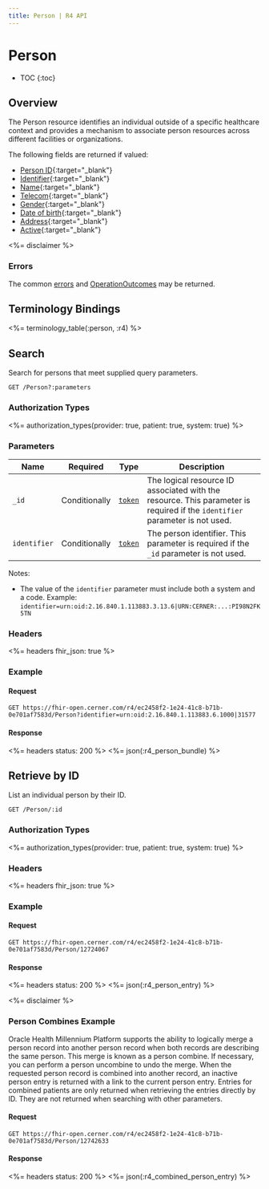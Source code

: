 ```yaml
---
title: Person | R4 API
---
```


# Person

* TOC
{:toc}

## Overview

The Person resource identifies an individual outside of a specific healthcare context and provides a mechanism to associate person resources across different facilities or organizations.

The following fields are returned if valued:

* [Person ID](https://hl7.org/fhir/r4/resource-definitions.html#Resource.id){:target="_blank"}
* [Identifier](https://hl7.org/fhir/R4/person-definitions.html#Person.identifier){:target="_blank"}
* [Name](https://hl7.org/fhir/R4/person-definitions.html#Person.name){:target="_blank"}
* [Telecom](https://hl7.org/fhir/R4/person-definitions.html#Person.telecom){:target="_blank"}
* [Gender](https://hl7.org/fhir/R4/person-definitions.html#Person.gender){:target="_blank"}
* [Date of birth](https://hl7.org/fhir/R4/person-definitions.html#Person.birthDate){:target="_blank"}
* [Address](https://hl7.org/fhir/R4/person-definitions.html#Person.address){:target="_blank"}
* [Active](https://hl7.org/fhir/R4/person-definitions.html#Person.active){:target="_blank"}

<%= disclaimer %>

### Errors

The common [errors] and [OperationOutcomes] may be returned.

## Terminology Bindings

<%= terminology_table(:person, :r4) %>

## Search

Search for persons that meet supplied query parameters.

    GET /Person?:parameters

### Authorization Types

<%= authorization_types(provider: true, patient: true, system: true) %>

### Parameters

 Name         | Required      | Type      | Description
--------------|---------------|-----------|------------------------------------------------------------------------------
 `_id`        | Conditionally | [`token`] | The logical resource ID associated with the resource. This parameter is required if the `identifier` parameter is not used.
 `identifier` | Conditionally | [`token`] | The person identifier. This parameter is required if the `_id` parameter is not used.

Notes:

* The value of the `identifier` parameter must include both a system and a code. Example: `identifier=urn:oid:2.16.840.1.113883.3.13.6|URN:CERNER:...:PI98N2FK5TN`

### Headers

 <%= headers fhir_json: true %>

### Example

#### Request

    GET https://fhir-open.cerner.com/r4/ec2458f2-1e24-41c8-b71b-0e701af7583d/Person?identifier=urn:oid:2.16.840.1.113883.6.1000|31577

#### Response

<%= headers status: 200 %>
<%= json(:r4_person_bundle) %>

## Retrieve by ID

List an individual person by their ID.

    GET /Person/:id

### Authorization Types

<%= authorization_types(provider: true, patient: true, system: true) %>

### Headers

<%= headers fhir_json: true %>

### Example

#### Request

    GET https://fhir-open.cerner.com/r4/ec2458f2-1e24-41c8-b71b-0e701af7583d/Person/12724067

#### Response

<%= headers status: 200 %>
<%= json(:r4_person_entry) %>

<%= disclaimer %>

### Person Combines Example

Oracle Health Millennium Platform supports the ability to logically merge a person record into another person record when both records are describing the same person. This merge is known as a person combine. If necessary, you can perform a person uncombine to undo the merge. When the requested person record is combined into another record, an inactive person entry is returned with a link to the current person entry. Entries for combined patients are only returned when retrieving the entries directly by ID. They are not returned when searching with other parameters.

#### Request

    GET https://fhir-open.cerner.com/r4/ec2458f2-1e24-41c8-b71b-0e701af7583d/Person/12742633

#### Response

<%= headers status: 200 %>
<%= json(:r4_combined_person_entry) %>

[`token`]: http://hl7.org/fhir/R4/search.html#token
[errors]: ../../../#client-errors
[OperationOutcomes]: ../../../#operation-outcomes
